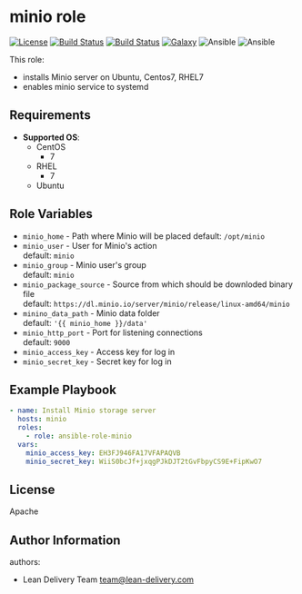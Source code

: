minio role
=========
[![License](https://img.shields.io/badge/license-Apache-green.svg?style=flat)](https://raw.githubusercontent.com/lean-delivery/ansible-role-minio/master/LICENSE)
[![Build Status](https://travis-ci.org/lean-delivery/ansible-role-minio.svg?branch=master)](https://travis-ci.org/lean-delivery/ansible-role-minio)
[![Build Status](https://gitlab.com/lean-delivery/ansible-role-minio/badges/master/build.svg)](https://gitlab.com/lean-delivery/ansible-role-minio/pipelines)
[![Galaxy](https://img.shields.io/badge/galaxy-lean__delivery.minio-blue.svg)](https://galaxy.ansible.com/lean_delivery/minio)
![Ansible](https://img.shields.io/ansible/role/d/39136.svg)
![Ansible](https://img.shields.io/badge/dynamic/json.svg?label=min_ansible_version&url=https%3A%2F%2Fgalaxy.ansible.com%2Fapi%2Fv1%2Froles%2F39136%2F&query=$.min_ansible_version)

This role:
  - installs Minio server on Ubuntu, Centos7, RHEL7
  - enables minio service to systemd

Requirements
------------

- **Supported OS**:
   - CentOS
     - 7
   - RHEL
     - 7
   - Ubuntu

Role Variables
--------------

  - `minio_home` - Path where Minio will be placed
     default: `/opt/minio`
  - `minio_user` - User for Minio's action   
     default: `minio`
  - `minio_group` - Minio user's group  
     default: `minio`
  - `minio_package_source` - Source from which should be downloded binary file   
     default: `https://dl.minio.io/server/minio/release/linux-amd64/minio`
  - `minino_data_path` - Minio data folder   
     default: `'{{ minio_home }}/data'`
  - `minio_http_port` - Port for listening connections   
     default: `9000`
  - `minio_access_key` - Access key for log in   
  - `minio_secret_key` - Secret key for log in   


Example Playbook
----------------

```yml
- name: Install Minio storage server
  hosts: minio
  roles:
    - role: ansible-role-minio
  vars:
    minio_access_key: EH3FJ946FA17VFAPAQVB
    minio_secret_key: WiiS0bcJf+jxqgPJkDJT2tGvFbpyCS9E+FipKwO7
```

License
-------
Apache

Author Information
------------------

authors:
  - Lean Delivery Team <team@lean-delivery.com>
